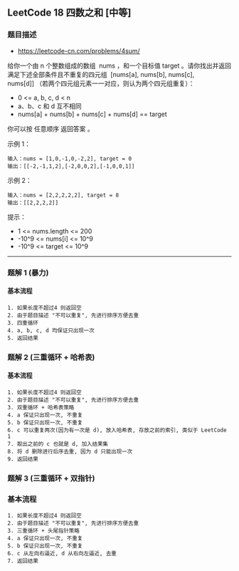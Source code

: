 ## LeetCode 18 四数之和 [中等]

### 题目描述

- https://leetcode-cn.com/problems/4sum/

给你一个由 n 个整数组成的数组  nums ，和一个目标值 target 。请你找出并返回满足下述全部条件且不重复的四元组  [nums[a], nums[b], nums[c], nums[d]] （若两个四元组元素一一对应，则认为两个四元组重复）：

- 0 <= a, b, c, d < n
- a、b、c 和 d 互不相同
- nums[a] + nums[b] + nums[c] + nums[d] == target

你可以按 任意顺序 返回答案 。

示例 1：

```
输入：nums = [1,0,-1,0,-2,2], target = 0
输出：[[-2,-1,1,2],[-2,0,0,2],[-1,0,0,1]]
```

示例 2：

```
输入：nums = [2,2,2,2,2], target = 8
输出：[[2,2,2,2]]
```

提示：

- 1 <= nums.length <= 200
- -10^9 <= nums[i] <= 10^9
- -10^9 <= target <= 10^9

---

### 题解 1 (暴力)

#### 基本流程

```
1. 如果长度不超过4 则返回空
2. 由于题目描述 "不可以重复", 先进行排序方便去重
3. 四重循环
4. a, b, c, d 均保证只出现一次
5. 返回结果
```

### 题解 2 (三重循环 + 哈希表)

#### 基本流程

```
1. 如果长度不超过4 则返回空
2. 由于题目描述 "不可以重复", 先进行排序方便去重
3. 双重循环 + 哈希表策略
4. a 保证只出现一次, 不重复
5. b 保证只出现一次, 不重复
6. c 可以重复两次(因为有一次是 d), 放入哈希表, 存放之前的索引, 类似于 LeetCode 1
7. 取出之前的 c 也就是 d, 加入结果集
8. 将 d 删除进行后序去重, 因为 d 只能出现一次
9. 返回结果
```

### 题解 3 (三重循环 + 双指针)

### 基本流程

```
1. 如果长度不超过4 则返回空
2. 由于题目描述 "不可以重复", 先进行排序方便去重
3. 三重循环 + 头尾指针策略
4. a 保证只出现一次, 不重复
5. b 保证只出现一次, 不重复
6. c 从左向右逼近, d 从右向左逼近, 去重
7. 返回结果
```

